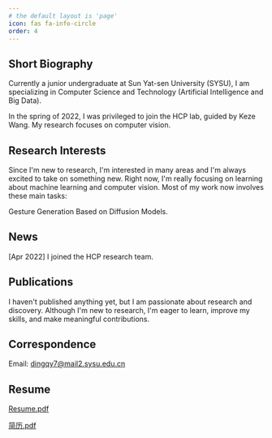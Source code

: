 ```yaml
---
# the default layout is 'page'
icon: fas fa-info-circle
order: 4
---
```


<!-- > Add Markdown syntax content to file `_tabs/resume.md`{: .filepath } and it will show up on this page.
{: .prompt-tip } -->



## Short Biography
Currently a junior undergraduate at Sun Yat-sen University (SYSU), I am specializing in Computer Science and Technology (Artificial Intelligence and Big Data).

In the spring of 2022, I was privileged to join the HCP lab, guided by Keze Wang. My research focuses on computer vision.


## Research Interests
Since I'm new to research, I'm interested in many areas and I'm always excited to take on something new. Right now, I'm really focusing on learning about machine learning and computer vision. Most of my work now involves these main tasks:

Gesture Generation Based on Diffusion Models.

## News

[Apr 2022] I joined the HCP research team.

## Publications

I haven't published anything yet, but I am passionate about research and discovery. Although I'm new to research, I'm eager to learn, improve my skills, and make meaningful contributions.

## Correspondence
Email: dingqy7@mail2.sysu.edu.cn


## Resume
[Resume.pdf](../assets/file/resume/resume.pdf)

[简历.pdf](../assets/file/resume/resume-zh_CN.pdf)

